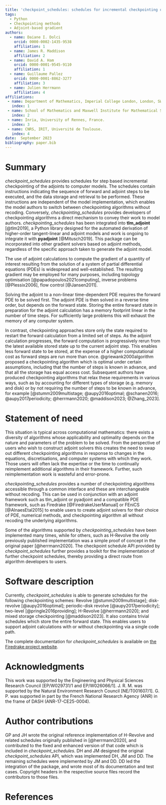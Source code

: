 ```yaml
---
title: 'checkpoint_schedules: schedules for incremental checkpointing of adjoint simulations'
tags:
  - Python
  - Checkpointing methods
  - Adjoint-based gradient
authors:
  - name: Daiane I. Dolci
    orcid: 0000-0002-1435-9538
    affiliation: 1
  - name: James R. Maddison
    affiliation: 2
  - name: David A. Ham
    orcid: 0000-0001-9545-9110
    affiliation: 1
  - name: Guillaume Pallez
    orcid: 0000-0001-8862-3277
    affiliation: 3
  - name: Julien Herrmann
    affiliation: 4
affiliations:
 - name: Department of Mathematics, Imperial College London, London, SW72AZ, UK.
   index: 1
 - name: School of Mathematics and Maxwell Institute for Mathematical Sciences, The University of Edinburgh, EH9 3FD
   index: 2
 - name: Inria, University of Rennes, France.
   index: 3
 - name: CNRS, IRIT, Université de Toulouse.
   index: 4
date:  September 2023
bibliography: paper.bib
---
```

# Summary
*checkpoint_schedules* provides schedules for step based incremental
checkpointing of the adjoints to computer models. The schedules contain
instructions indicating the sequence of forward and adjoint steps to be
executed, and the data storage and retrieval to be performed. These
instructions are independent of the model implementation, which enables the
model authors to switch between checkpointing algorithms without recoding.
Conversely, *checkpointing_schedules* provides developers of checkpointing
algorithms a direct mechanism to convey their work to model authors.
*checkpointing_schedules* has been integrated into **tlm_adjoint** [@tlm2019],
a Python library designed for the automated derivation of higher-order
tangent-linear and adjoint models and work is ongoing to integrate it with
**pyadjoint** [@Mitusch2019]. This package can be incorporated into other
gradient solvers based on adjoint methods, regardless of the specific approach
taken to generate the adjoint model.

The use of adjoint calculations to compute the gradient of a quantity of
interest resulting from the solution of a system of partial differential
equations (PDEs) is widespread and well-established. The resulting gradient may
be employed for many purposes, including topology
optimisation [@papadopoulos2021computing], inverse problems [@Plessix2006],
flow control [@Jansen2011]. 

Solving the adjoint to a non-linear time-dependent PDE requires the forward PDE
to be solved first. The adjoint PDE is then solved in a reverse time
order, but depends on the forward state. Storing the entire forward state in
preparation for the adjoint calculation has a memory footprint linear in the
number of time steps. For sufficiently large problems this will exhaust the
memory of any computer system. 

In contrast, checkpointing approaches store only the state required to restart
the forward calculation from a limited set of steps. As the adjoint
calculation progresses, the forward computation is progressively rerun from the
latest available stored state up to the current adjoint step. This enables less
forward state to be stored, at the expense of a higher computational cost as
forward steps are run more than once. @griewank2000algorithm proposed a
checkpointing algorithm which is optimal under certain assumptions, including
that the number of steps is known in advance, and that all the storage has
equal access cost. Subsequent authors have produced checkpointing algorithms
that relax these requirements in various ways, such as by accounting for
different types of storage (e.g. memory and disk) or by not
requiring the number of steps to be known in advance, for example 
[@stumm2009multistage; @aupy2016optimal; @schanen2016; @aupy2017periodicity; 
@herrmann2020; @maddison2023; @Zhang_2023]. 

# Statement of need

This situation is typical across computational mathematics: there exists a
diversity of algorithms whose applicability and optimality depends on the
nature and parameters of the problem to be solved. From the perspective of
users who wish to construct adjoint solvers this creates the need to swap out
different checkpointing algorithms in response to changes in the equations,
discretisations, and computer systems with which they work. Those users will
often lack the expertise or the time to continually reimplement additional
algorithms in their framework. Further, such reimplementation work is wasteful
and error-prone. 

*checkpointing_schedules* provides a number of checkpointing algorithms
accessible through a common interface and these are interchangeable without
recoding. This can be used in conjunction with an adjoint framework such as
tlm_adjoint or pyadjoint and a compatible PDE framework, such as Firedrake
[@FiredrakeUserManual] or FEniCS [@AlnaesEtal2015] to enable users to create
adjoint solvers for their choice of PDE, numerical methods, and checkpointing
algorithm all without recoding the underlying algorithms.

Some of the algorithms supported by *checkpointing_schedules* have been
implemented many times, while for others, such as H-Revolve the only previously
published implementation was a simple proof of concept in the original paper
[@herrmann2020]. The checkpoint schedule API provided by *checkpoint_schedules*
further provides a toolkit for the implementation of further checkpoint
schedules, thereby providing a direct route from algorithm developers to users.

# Software description
Currently, *checkpoint_schedules* is able to generate schedules for the
following checkpointing schemes: Revolve [@stumm2009multistage]; disk-revolve
[@aupy2016optimal]; periodic-disk revolve [@aupy2017periodicity];  two-level
[@pringle2016providing]; H-Revolve [@herrmann2020]; and mixed storage
checkpointing [@maddison2023]. It also contains trivial schedules which store
the entire forward state. This enables users to support adjoint calculations
with or without checkpointing via a single code path. 

The complete documentation for *checkpoint_schedules* is available on [the
Firedrake project
website](https://www.firedrakeproject.org/checkpoint_schedules/).

# Acknowledgments
This work was supported by the Engineering and Physical Sciences Research
Council [EP/W029731/1 and EP/W026066/1]. J. R. M. was supported by the Natural
Environment Research Council [NE/T001607/1]. G. P. was supported in part by the
French National Research Agency (ANR) in the frame of DASH (ANR-17-CE25-0004).

# Author contributions

GP and JH wrote the original reference implementation of H-Revolve and related
schedules originally published in [@herrmann2020], and contributed to the fixed
and enhanced version of that code which is included in *checkpoint_schedules*.
DH and JM designed the original *checkpoint_schedules* API, which was
implemented DH, JM and DD. The remaining schedules were implemented by JM and
DD. DD led the integration of the package, and wrote most of its documentation
and test cases. Copyright headers in the respective source files record the
contributors to those files.

# References
